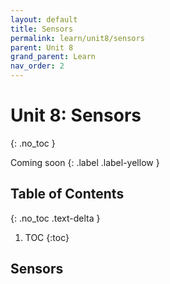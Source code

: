 ```yaml
---
layout: default
title: Sensors
permalink: learn/unit8/sensors
parent: Unit 8
grand_parent: Learn
nav_order: 2
---
```


<!-- prettier-ignore-start -->

# Unit 8: Sensors

{: .no_toc }

Coming soon {: .label .label-yellow }

## Table of Contents

{: .no_toc .text-delta }

1. TOC {:toc}
 <!-- prettier-ignore-end -->

## Sensors
